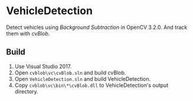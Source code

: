 VehicleDetection
=========

Detect vehicles using *Background Subtraction* in OpenCV 3.2.0. And track them with *cvBlob*.

Build
---------

1. Use Visual Studio 2017.
2. Open `cvblob\vc\cvBlob.sln` and build cvBlob.
3. Open `VehicleDetection.sln` and build VehicleDetection.
4. Copy `cvblob\vc\bin\*\cvBlob.dll` to VehicleDetection's output directory.
